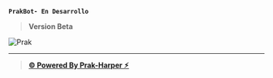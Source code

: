**`PrakBot- En Desarrollo`**
> **Version Beta**

![Prak](https://files.catbox.moe/5msd4h.jpg)

___

> **[© Powered By Prak-Harper ⚡︎](https://github.com/Prakharper)**
